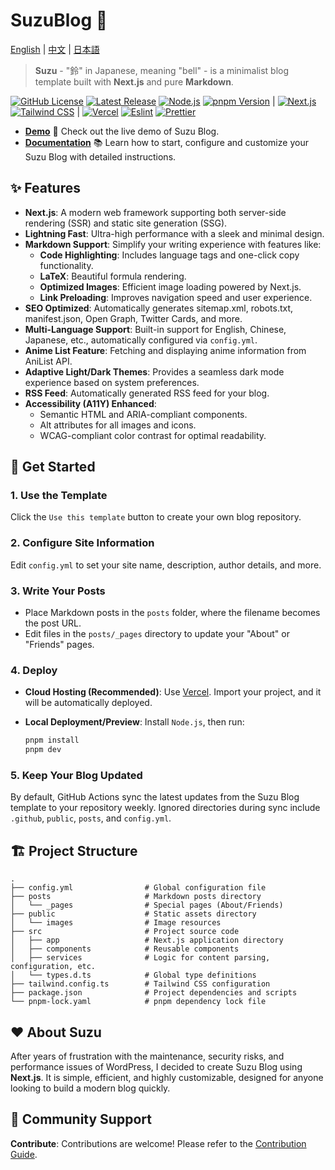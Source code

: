 # SuzuBlog 🎐

[English](./README.md) | [中文](./README_ZH.md) | [日本語](./README_JA.md)

> **Suzu** - "鈴" in Japanese, meaning "bell" - is a minimalist blog template built with **Next.js** and pure **Markdown**.

[![GitHub License][license-badge]][license-link]
[![Latest Release][release-badge]][release-link]
[![Node.js][node-badge]][node-link]
[![pnpm Version][pnpm-badge]][pnpm-link] |
[![Next.js][nextjs-badge]][nextjs-link]
[![Tailwind CSS][tailwind-badge]][tailwind-link] |
[![Vercel][vercel-badge]][vercel-link]
[![Eslint][eslint-badge]][eslint-link]
[![Prettier][prettier-badge]][prettier-link]

- [**Demo**](https://www.zla.pub) 🚀
  Check out the live demo of Suzu Blog.
- [**Documentation**](https://suzu.zla.app) 📚
  Learn how to start, configure and customize your Suzu Blog with detailed instructions.

## ✨ Features

- **Next.js**: A modern web framework supporting both server-side rendering (SSR) and static site generation (SSG).
- **Lightning Fast**: Ultra-high performance with a sleek and minimal design.
- **Markdown Support**: Simplify your writing experience with features like:
  - **Code Highlighting**: Includes language tags and one-click copy functionality.
  - **LaTeX**: Beautiful formula rendering.
  - **Optimized Images**: Efficient image loading powered by Next.js.
  - **Link Preloading**: Improves navigation speed and user experience.
- **SEO Optimized**: Automatically generates sitemap.xml, robots.txt, manifest.json, Open Graph, Twitter Cards, and more.
- **Multi-Language Support**: Built-in support for English, Chinese, Japanese, etc., automatically configured via `config.yml`.
- **Anime List Feature**: Fetching and displaying anime information from AniList API.
- **Adaptive Light/Dark Themes**: Provides a seamless dark mode experience based on system preferences.
- **RSS Feed**: Automatically generated RSS feed for your blog.
- **Accessibility (A11Y) Enhanced**:
  - Semantic HTML and ARIA-compliant components.
  - Alt attributes for all images and icons.
  - WCAG-compliant color contrast for optimal readability.

## 🚀 Get Started

### 1. Use the Template

Click the `Use this template` button to create your own blog repository.

### 2. Configure Site Information

Edit `config.yml` to set your site name, description, author details, and more.

### 3. Write Your Posts

- Place Markdown posts in the `posts` folder, where the filename becomes the post URL.
- Edit files in the `posts/_pages` directory to update your "About" or "Friends" pages.

### 4. Deploy

- **Cloud Hosting (Recommended)**: Use [Vercel](https://vercel.com). Import your project, and it will be automatically deployed.
- **Local Deployment/Preview**: Install `Node.js`, then run:

  ```bash
  pnpm install
  pnpm dev
  ```

### 5. Keep Your Blog Updated

By default, GitHub Actions sync the latest updates from the Suzu Blog template to your repository weekly.
Ignored directories during sync include `.github`, `public`, `posts`, and `config.yml`.

## 🏗️ Project Structure

```plaintext
.
├── config.yml                # Global configuration file
├── posts                     # Markdown posts directory
│   └── _pages                # Special pages (About/Friends)
├── public                    # Static assets directory
│   └── images                # Image resources
├── src                       # Project source code
│   ├── app                   # Next.js application directory
│   ├── components            # Reusable components
│   ├── services              # Logic for content parsing, configuration, etc.
│   └── types.d.ts            # Global type definitions
├── tailwind.config.ts        # Tailwind CSS configuration
├── package.json              # Project dependencies and scripts
└── pnpm-lock.yaml            # pnpm dependency lock file
```

## ❤️ About Suzu

After years of frustration with the maintenance, security risks, and performance issues of WordPress, I decided to create Suzu Blog using **Next.js**. It is simple, efficient, and highly customizable, designed for anyone looking to build a modern blog quickly.

## 🔗 Community Support

**Contribute**: Contributions are welcome! Please refer to the [Contribution Guide](https://github.com/ZL-Asica/SuzuBlog/blob/main/CONTRIBUTING.md).

<!-- Badges / Links -->

[eslint-badge]: https://img.shields.io/badge/eslint-4B32C3?logo=eslint&logoColor=white
[eslint-link]: https://www.npmjs.com/package/eslint-config-zl-asica
[license-badge]: https://img.shields.io/github/license/ZL-Asica/SuzuBlog
[license-link]: https://github.com/ZL-Asica/SuzuBlog/blob/main/LICENSE
[nextjs-badge]: https://img.shields.io/badge/Next.js-black?logo=next.js&logoColor=white
[nextjs-link]: https://nextjs.org
[node-badge]: https://img.shields.io/badge/node%3E=18.18-339933?logo=node.js&logoColor=white
[node-link]: https://nodejs.org/
[pnpm-badge]: https://img.shields.io/github/package-json/packageManager/ZL-Asica/SuzuBlog?label=&logo=pnpm&logoColor=fff&color=F69220
[pnpm-link]: https://pnpm.io/
[prettier-badge]: https://img.shields.io/badge/Prettier-F7B93E?logo=Prettier&logoColor=white
[prettier-link]: https://www.npmjs.com/package/@zl-asica/prettier-config
[release-badge]: https://img.shields.io/github/v/release/ZL-Asica/SuzuBlog?display_name=release&label=SuzuBlog&color=fc8da3
[release-link]: https://github.com/ZL-Asica/SuzuBlog/releases
[tailwind-badge]: https://img.shields.io/badge/Tailwind%20CSS-06B6D4?logo=tailwindcss&logoColor=white
[tailwind-link]: https://tailwindcss.com/
[vercel-badge]: https://img.shields.io/badge/Vercel-%23000000.svg?logo=vercel&logoColor=white
[vercel-link]: https://vercel.com
